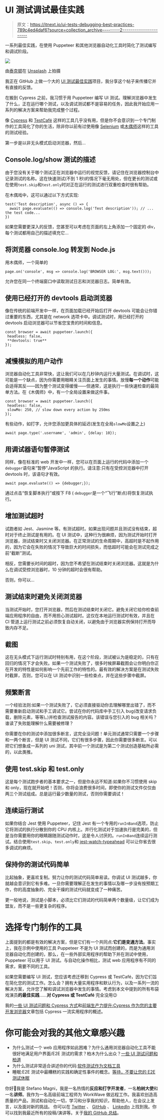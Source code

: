 # UI 测试调试最佳实践

> 原文：<https://itnext.io/ui-tests-debugging-best-practices-789c4ed4daf6?source=collection_archive---------2----------------------->

一系列最佳实践，在使用 Puppeteer 和其他浏览器自动化工具时简化了测试编写和调试阶段。

![](img/ca9e4e560f577fcdf5f2edb10768d662.png)

由[泰克顿](https://unsplash.com/@tekton_tools?utm_source=unsplash&utm_medium=referral&utm_content=creditCopyText)在 [Unsplash](https://unsplash.com/?utm_source=unsplash&utm_medium=referral&utm_content=creditCopyText) 上拍摄

我正在 GitHub 上做一个大的 [UI 测试最佳实践](https://github.com/NoriSte/ui-testing-best-practices?source=post_page---------------------------)项目，我分享这个帖子来传播它并有直接的反馈。

在搬到 Cypress 之前，我习惯于用 Puppeteer 编写 UI 测试。理解浏览器中发生了什么，正在运行哪个测试，以及调试测试都不是容易的任务，因此我开始应用一系列的解决方案来帮助我完成整个过程。

像 [Cypress](https://www.cypress.io/) 和 [TestCafé](https://devexpress.github.io/testcafe/) 这样的工具几乎没有用，但是你不会意识到一个专门制作的工具简化了你的生活，除非你以前有过使用像 [Selenium](https://www.selenium.dev/) 或[木偶师](https://pptr.dev/)这样的工具的测试经验。

第一步是以非无头模式启动浏览器，然后…

## Console.log/show 测试的描述

由于您没有关于哪个测试正在浏览器中运行的视觉反馈，请记住在浏览器控制台中记录测试的名称。这在快速测试(不到 1 秒)的情况下毫无用处，但在更长的测试或在使用`test.skip`和`test.only`时对正在运行的测试进行双重检查时很有帮助。

在木偶戏中，这可以通过以下方式实现:

```
test('Test description', async () => {
  await page.evaluate(() => console.log('Test description')); // ... the test code...
})
```

如果您需要更深入的反馈，您甚至可以考虑在页面的左上角添加一个固定的 div，每个测试都用自己的描述填充它…

## 将浏览器 console.log 转发到 Node.js

用木偶师，一个简单的

```
page.on('console', msg => console.log('BROWSER LOG:', msg.text()));
```

允许您在同一个终端窗口中读取测试日志和浏览器日志。简单有效。

## 使用已经打开的 devtools 启动浏览器

像在传统的前端开发中一样，在页面加载已经开始后打开 devtools 可能会让你错过重要的东西，尤其是在 network 选项卡中。调试测试时，用已经打开的 devtools 启动浏览器可以节省您宝贵的时间和信息。

```
const browser = await puppeteer.launch({
 headless: false,
 **devtools: true**
});
```

## 减慢模拟的用户动作

浏览器自动化工具非常快，这让我们可以在几秒钟内运行大量测试。在调试时，这可能是一个缺点，因为你需要用眼睛关注页面上发生的事情。放慢**每一个动作**可能会适得其反——因为整个测试变得缓慢——但通常，这是执行一些快速检查的最简单方法。在《木偶师》中，有一个全局设置来做这件事。

```
const browser = await puppeteer.launch({
 headless: false,
 slowMo: 250, // slow down every action by 250ms
});
```

有些动作，如打字，允许您添加更具体的延迟(发生在全局`slowMo`设置之上)

```
await page.type('.username', 'admin', {delay: 10});
```

## 用调试器语句暂停测试

同样，像在标准的 web 开发中一样，您可以在页面上运行的代码中添加一个`debugger`语句来“暂停”JavaScript 的执行。请注意:只有在受控浏览器中打开 devtools 时，该语句才有效。

```
await page.evaluate(() => {debugger;});
```

通过点击“恢复脚本执行”或按下 F8 ( `debugger`是一个“飞行”断点)将恢复测试执行。

## 增加测试超时

试跑者如 Jest、Jasmine 等。有测试超时。如果出现问题并且测试没有结束，超时对于终止测试是有用的。在 UI 测试中，这种行为很麻烦，因为测试开始时打开浏览器，测试结束时又关闭浏览器。在正常测试的生命周期中，高超时是不起作用的，因为它会在失败的情况下导致巨大的时间损失，而低超时可能会在测试完成之前“截断”测试。

相反，您需要长时间的超时，因为您不希望在测试结束时关闭浏览器。这就是为什么在调试受控浏览器时，10 分钟的超时会很有帮助。

否则，你可以…

## 测试结束时避免关闭浏览器

当测试开始时，您打开浏览器，然后在测试结束时关闭它。避免关闭它给你检查前端应用程序的自由，而不用担心测试超时。这仅在本地运行测试时有效，并且在 CI 管道上运行测试之前必须恢复自动关闭，以避免由于浏览器实例保持打开而导致内存不足。

## 截图

这在无头模式下运行测试时特别有用，在这个阶段，测试被认为是稳定的，只有在回归的情况下才会失败。如果一个测试失败了，很多时候屏幕截图会让你明白你正在开发的特性是如何影响一个先前工作的特性的。最有效的解决方案是在测试失败时截屏，否则，您可以在 UI 测试中识别一些检查点，并在这些步骤中截屏。

## 频繁断言

一个经验法则:如果一个测试失败了，它必须直接驱动你去理解哪里出错了，而不需要重新启动测试和手工调试它。尝试在你的代码库中手工引入 bug(改变请求负载，删除元素，等等)。)并检查测试报告的内容。该错误与您引入的 bug 相关吗？谁读了失败能理解什么需要被修理？

你需要在你的测试中添加很多断言，这完全没问题！单元测试通常只需要一个步骤和一两个断言，但是 UI 测试不同，它们有很多步骤，因此你需要很多断言。可以把它们想象成一系列的 uni 测试，其中前一个测试是为第二个测试创造基础所必需的，以此类推。

## 使用 test.skip 和 test.only

这是每个测试跑步者的基本要求之一，但是你永远不知道:如果你不习惯使用 skip 和 only，现在就开始吧！否则，你将会浪费很多时间，即使你的测试文件仅仅由两三个测试组成。总是运行最少数量的测试，否则你需要调试！

## 连续运行测试

如果你结合 Jest 使用 Puppeteer，记住 Jest 有一个专用的`runInBand`选项，防止它将测试的执行分散到你的 CPU 内核上。并行化测试对于加速执行是完美的，但是当你需要用你的眼睛跟随测试动作时，这是令人讨厌的。`runInBand`连续运行测试。结合使用`test.skip`、`test.only`和 [jest-watch-typeahead](https://github.com/jest-community/jest-watch-typeahead) 可以让你省去很多调试的麻烦。

## 保持你的测试代码简单

比起抽象，更喜欢复制。努力让你的测试代码简单易读。你调试 UI 测试越多，你就越会意识到它有多难。一旦你需要理解正在发生的事情以及哪一步没有按预期工作，你的高度抽象的、完全干燥的测试代码就变成了一种痛苦。

更一般地说，测试是小脚本，必须比它们测试的代码简单两个数量级，让它们成为盟友，而不是一些更复杂的程序。

# 选择专门制作的工具

上面提到的都是有效的解决方案，但是它们有一个共同点:**它们是变通方法**。事实上，我在示例中使用的工具 Puppeteer 不是为 UI 测试而创建的，而是为通用浏览器自动化而创建的，那么，在一些外部实用程序的帮助下并在测试中使用，Puppeteer 可以用于 UI 测试。与自动化操作相比，测试 web 应用程序有不同的需求，需要不同的工具。

如果您需要编写 UI 测试，您应该考虑迁移到 Cypress 或 TestCafé，因为它们旨在简化您的测试工作。怎么会？拥有大量实用程序和默认行为，以及一系列一流的解决方案，允许您了解和调试浏览器中发生的事情。考虑到本文中提到的所有布袋戏演员**的最佳实践**……**对 Cypress 或 TestCafé** 完全没用😉

我的[一些 UI 测试问题和 Cypress 方式](https://medium.com/@NoriSte/some-ui-testing-problems-and-the-cypress-way-22312ab986e3)和[前端生产力提升:Cypress 作为您的主要开发浏览器](https://medium.com/@NoriSte/front-end-productivity-boost-cypress-as-your-main-development-browser-f08721123498)文章包括 Cypress 一流实用程序的概述。

# 你可能会对我的其他文章感兴趣

*   为什么测试一个 web 应用程序如此困难？为什么通用浏览器自动化工具不能很好地满足用户界面/E2E 测试的需求？柏木为什么出众？[一些 UI 测试问题和柏道](https://medium.com/@NoriSte/some-ui-testing-problems-and-the-cypress-way-22312ab986e3)
*   为什么测试非常适合讲述你的代码:[软件测试作为文档工具](https://medium.com/@NoriSte/software-tests-as-a-documentation-tool-e1c463bad1be)
*   睡眠:E2E 测试中最糟糕的实践和确定性事件的概念。[等待，不要让您的 E2E 测试休眠](https://medium.com/@NoriSte/await-do-not-sleep-your-e2e-tests-df67e051b409)

你好👋我是 Stefano Magni，我是一名热情的**反应和打字开发者**，一名**柏树大使**和一名**讲师**。我作为一名高级前端工程师为 WorkWave 做远程工作。我喜欢创造高质量的产品，测试和自动化一切，学习和分享我的知识，帮助他人，在会议上发言，以及面对新的挑战。
你可以在 [Twitter](https://twitter.com/NoriSte?source=post_page---------------------------) 、 [GitHub](https://github.com/NoriSte?source=post_page---------------------------) 、 [LinkedIn](https://www.linkedin.com/in/noriste/?source=post_page---------------------------) 上找到我。你可以找到我最近所有的投稿/演讲等。关于[我的 GitHub 总结](https://github.com/NoriSte/all-my-contributions)。